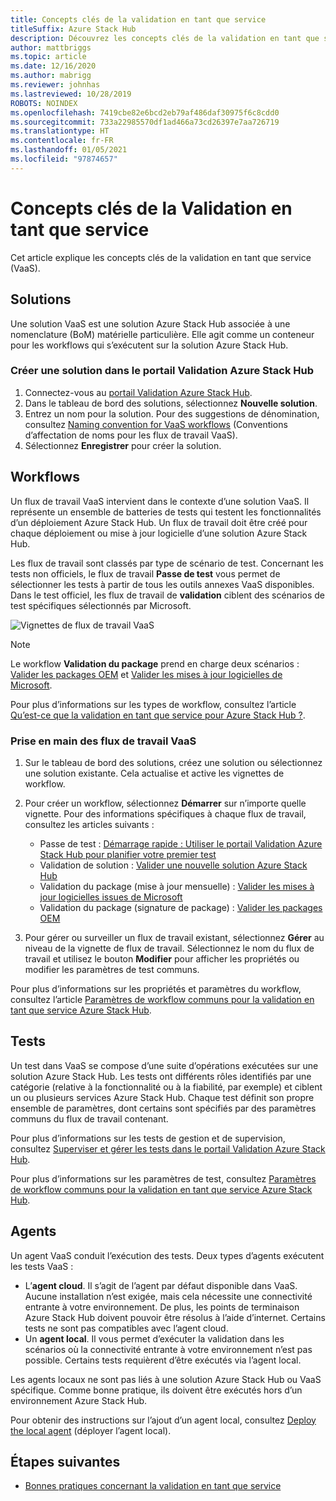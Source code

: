 ```yaml
---
title: Concepts clés de la validation en tant que service
titleSuffix: Azure Stack Hub
description: Découvrez les concepts clés de la validation en tant que service Azure Stack Hub.
author: mattbriggs
ms.topic: article
ms.date: 12/16/2020
ms.author: mabrigg
ms.reviewer: johnhas
ms.lastreviewed: 10/28/2019
ROBOTS: NOINDEX
ms.openlocfilehash: 7419cbe82e6bcd2eb79af486daf30975f6c8cdd0
ms.sourcegitcommit: 733a22985570df1ad466a73cd26397e7aa726719
ms.translationtype: HT
ms.contentlocale: fr-FR
ms.lasthandoff: 01/05/2021
ms.locfileid: "97874657"
---
```

# <a name="validation-as-a-service-key-concepts"></a>Concepts clés de la Validation en tant que service

Cet article explique les concepts clés de la validation en tant que service (VaaS).

## <a name="solutions"></a>Solutions

Une solution VaaS est une solution Azure Stack Hub associée à une nomenclature (BoM) matérielle particulière. Elle agit comme un conteneur pour les workflows qui s’exécutent sur la solution Azure Stack Hub.

### <a name="create-a-solution-in-the-azure-stack-hub-validation-portal"></a>Créer une solution dans le portail Validation Azure Stack Hub

1. Connectez-vous au [portail Validation Azure Stack Hub](https://azurestackvalidation.com).
2. Dans le tableau de bord des solutions, sélectionnez **Nouvelle solution**.
3. Entrez un nom pour la solution. Pour des suggestions de dénomination, consultez [Naming convention for VaaS workflows](azure-stack-vaas-best-practice.md#naming-convention-for-vaas-solutions) (Conventions d’affectation de noms pour les flux de travail VaaS).
4. Sélectionnez **Enregistrer** pour créer la solution.

## <a name="workflows"></a>Workflows

Un flux de travail VaaS intervient dans le contexte d’une solution VaaS. Il représente un ensemble de batteries de tests qui testent les fonctionnalités d’un déploiement Azure Stack Hub. Un flux de travail doit être créé pour chaque déploiement ou mise à jour logicielle d’une solution Azure Stack Hub.

Les flux de travail sont classés par type de scénario de test. Concernant les tests non officiels, le flux de travail **Passe de test** vous permet de sélectionner les tests à partir de tous les outils annexes VaaS disponibles. Dans le test officiel, les flux de travail de **validation** ciblent des scénarios de test spécifiques sélectionnés par Microsoft.

![Vignettes de flux de travail VaaS](media/tile_all-workflows.png)

> [!NOTE]
> Le workflow **Validation du package** prend en charge deux scénarios : [Valider les packages OEM](azure-stack-vaas-validate-oem-package.md) et [Valider les mises à jour logicielles de Microsoft](azure-stack-vaas-validate-microsoft-updates.md).

Pour plus d’informations sur les types de workflow, consultez l’article [Qu’est-ce que la validation en tant que service pour Azure Stack Hub ?](azure-stack-vaas-overview.md).

### <a name="getting-started-with-vaas-workflows"></a>Prise en main des flux de travail VaaS

1. Sur le tableau de bord des solutions, créez une solution ou sélectionnez une solution existante. Cela actualise et active les vignettes de workflow.
2. Pour créer un workflow, sélectionnez **Démarrer** sur n’importe quelle vignette. Pour des informations spécifiques à chaque flux de travail, consultez les articles suivants :
    - Passe de test : [Démarrage rapide : Utiliser le portail Validation Azure Stack Hub pour planifier votre premier test](azure-stack-vaas-schedule-test-pass.md)
    - Validation de solution : [Valider une nouvelle solution Azure Stack Hub](azure-stack-vaas-validate-solution-new.md)
    - Validation du package (mise à jour mensuelle) : [Valider les mises à jour logicielles issues de Microsoft](azure-stack-vaas-validate-microsoft-updates.md)
    - Validation du package (signature de package) : [Valider les packages OEM](azure-stack-vaas-validate-oem-package.md)

3. Pour gérer ou surveiller un flux de travail existant, sélectionnez **Gérer** au niveau de la vignette de flux de travail. Sélectionnez le nom du flux de travail et utilisez le bouton **Modifier** pour afficher les propriétés ou modifier les paramètres de test communs.

Pour plus d’informations sur les propriétés et paramètres du workflow, consultez l’article [Paramètres de workflow communs pour la validation en tant que service Azure Stack Hub](azure-stack-vaas-parameters.md).

## <a name="tests"></a>Tests

Un test dans VaaS se compose d’une suite d’opérations exécutées sur une solution Azure Stack Hub. Les tests ont différents rôles identifiés par une catégorie (relative à la fonctionnalité ou à la fiabilité, par exemple) et ciblent un ou plusieurs services Azure Stack Hub. Chaque test définit son propre ensemble de paramètres, dont certains sont spécifiés par des paramètres communs du flux de travail contenant.

Pour plus d’informations sur les tests de gestion et de supervision, consultez [Superviser et gérer les tests dans le portail Validation Azure Stack Hub](azure-stack-vaas-monitor-test.md).

Pour plus d’informations sur les paramètres de test, consultez [Paramètres de workflow communs pour la validation en tant que service Azure Stack Hub](azure-stack-vaas-parameters.md).

## <a name="agents"></a>Agents

Un agent VaaS conduit l’exécution des tests. Deux types d’agents exécutent les tests VaaS :

- L’**agent cloud**. Il s’agit de l’agent par défaut disponible dans VaaS. Aucune installation n’est exigée, mais cela nécessite une connectivité entrante à votre environnement. De plus, les points de terminaison Azure Stack Hub doivent pouvoir être résolus à l’aide d’internet. Certains tests ne sont pas compatibles avec l’agent cloud.
- Un **agent local**. Il vous permet d’exécuter la validation dans les scénarios où la connectivité entrante à votre environnement n’est pas possible. Certains tests requièrent d’être exécutés via l’agent local.

Les agents locaux ne sont pas liés à une solution Azure Stack Hub ou VaaS spécifique. Comme bonne pratique, ils doivent être exécutés hors d’un environnement Azure Stack Hub.

Pour obtenir des instructions sur l’ajout d’un agent local, consultez [Deploy the local agent](azure-stack-vaas-local-agent.md) (déployer l’agent local).

## <a name="next-steps"></a>Étapes suivantes

- [Bonnes pratiques concernant la validation en tant que service](azure-stack-vaas-best-practice.md)